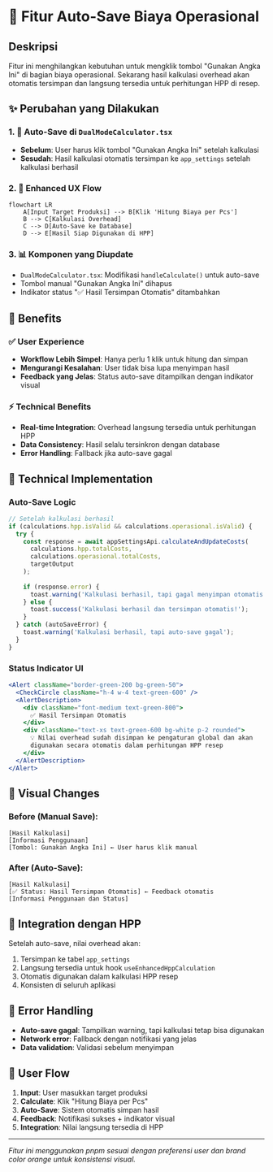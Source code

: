 # 🔄 Fitur Auto-Save Biaya Operasional

## Deskripsi
Fitur ini menghilangkan kebutuhan untuk mengklik tombol "Gunakan Angka Ini" di bagian biaya operasional. Sekarang hasil kalkulasi overhead akan otomatis tersimpan dan langsung tersedia untuk perhitungan HPP di resep.

## ✨ Perubahan yang Dilakukan

### 1. 🔄 Auto-Save di `DualModeCalculator.tsx`
- **Sebelum**: User harus klik tombol "Gunakan Angka Ini" setelah kalkulasi
- **Sesudah**: Hasil kalkulasi otomatis tersimpan ke `app_settings` setelah kalkulasi berhasil

### 2. 🚀 Enhanced UX Flow
```mermaid
flowchart LR
    A[Input Target Produksi] --> B[Klik 'Hitung Biaya per Pcs']
    B --> C[Kalkulasi Overhead]
    C --> D[Auto-Save ke Database]
    D --> E[Hasil Siap Digunakan di HPP]
```

### 3. 📊 Komponen yang Diupdate
- `DualModeCalculator.tsx`: Modifikasi `handleCalculate()` untuk auto-save
- Tombol manual "Gunakan Angka Ini" dihapus
- Indikator status "✅ Hasil Tersimpan Otomatis" ditambahkan

## 🎯 Benefits

### ✅ User Experience
- **Workflow Lebih Simpel**: Hanya perlu 1 klik untuk hitung dan simpan
- **Mengurangi Kesalahan**: User tidak bisa lupa menyimpan hasil
- **Feedback yang Jelas**: Status auto-save ditampilkan dengan indikator visual

### ⚡ Technical Benefits
- **Real-time Integration**: Overhead langsung tersedia untuk perhitungan HPP
- **Data Consistency**: Hasil selalu tersinkron dengan database
- **Error Handling**: Fallback jika auto-save gagal

## 🔧 Technical Implementation

### Auto-Save Logic
```typescript
// Setelah kalkulasi berhasil
if (calculations.hpp.isValid && calculations.operasional.isValid) {
  try {
    const response = await appSettingsApi.calculateAndUpdateCosts(
      calculations.hpp.totalCosts,
      calculations.operasional.totalCosts,
      targetOutput
    );
    
    if (response.error) {
      toast.warning('Kalkulasi berhasil, tapi gagal menyimpan otomatis');
    } else {
      toast.success('Kalkulasi berhasil dan tersimpan otomatis!');
    }
  } catch (autoSaveError) {
    toast.warning('Kalkulasi berhasil, tapi auto-save gagal');
  }
}
```

### Status Indicator UI
```jsx
<Alert className="border-green-200 bg-green-50">
  <CheckCircle className="h-4 w-4 text-green-600" />
  <AlertDescription>
    <div className="font-medium text-green-800">
      ✅ Hasil Tersimpan Otomatis
    </div>
    <div className="text-xs text-green-600 bg-white p-2 rounded">
      💡 Nilai overhead sudah disimpan ke pengaturan global dan akan 
      digunakan secara otomatis dalam perhitungan HPP resep
    </div>
  </AlertDescription>
</Alert>
```

## 🎨 Visual Changes

### Before (Manual Save):
```
[Hasil Kalkulasi]
[Informasi Penggunaan]
[Tombol: Gunakan Angka Ini] ← User harus klik manual
```

### After (Auto-Save):
```
[Hasil Kalkulasi]
[✅ Status: Hasil Tersimpan Otomatis] ← Feedback otomatis
[Informasi Penggunaan dan Status]
```

## 🔮 Integration dengan HPP

Setelah auto-save, nilai overhead akan:
1. Tersimpan ke tabel `app_settings`
2. Langsung tersedia untuk hook `useEnhancedHppCalculation`
3. Otomatis digunakan dalam kalkulasi HPP resep
4. Konsisten di seluruh aplikasi

## 🚨 Error Handling

- **Auto-save gagal**: Tampilkan warning, tapi kalkulasi tetap bisa digunakan
- **Network error**: Fallback dengan notifikasi yang jelas
- **Data validation**: Validasi sebelum menyimpan

## 📱 User Flow

1. **Input**: User masukkan target produksi
2. **Calculate**: Klik "Hitung Biaya per Pcs"
3. **Auto-Save**: Sistem otomatis simpan hasil
4. **Feedback**: Notifikasi sukses + indikator visual
5. **Integration**: Nilai langsung tersedia di HPP

---

*Fitur ini menggunakan pnpm sesuai dengan preferensi user dan brand color orange untuk konsistensi visual.*
